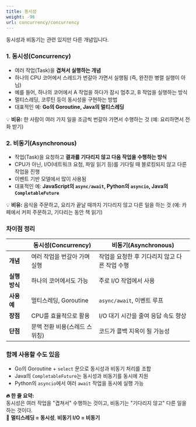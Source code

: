 ```yaml
---
title: 동시성
weight: -96
url: concurrency/concurrency
---
```

동시성과 비동기는 관련 있지만 다른 개념입니다.  

### **1. 동시성(Concurrency)**
- 여러 작업(Task)을 **겹쳐서 실행하는 개념**  
- 하나의 CPU 코어에서 스레드가 번갈아 가면서 실행됨 (즉, 완전한 병렬 실행이 아님)
- 예를 들어, 하나의 코어에서 A 작업을 하다가 잠시 멈추고, B 작업을 실행하는 방식  
- 멀티스레딩, 코루틴 등이 동시성을 구현하는 방법  
- 대표적인 예: **Go의 Goroutine, Java의 멀티스레딩**  

💡 **비유:** 한 사람이 여러 가지 일을 조금씩 번갈아 가면서 수행하는 것 (예: 요리하면서 전화 받기)  

### **2. 비동기(Asynchronous)**
- 작업(Task)을 요청하고 **결과를 기다리지 않고 다음 작업을 수행하는 방식**  
- CPU가 아닌, I/O(네트워크 요청, 파일 읽기 등)를 기다릴 때 블로킹되지 않고 다른 작업을 진행  
- 이벤트 기반 모델에서 많이 사용됨  
- 대표적인 예: **JavaScript의 `async/await`, Python의 `asyncio`, Java의 `CompletableFuture`**  

💡 **비유:** 음식을 주문하고, 요리가 끝날 때까지 기다리지 않고 다른 일을 하는 것 (예: 카페에서 커피 주문하고, 기다리는 동안 책 읽기)  

### **차이점 정리**
|  | 동시성(Concurrency) | 비동기(Asynchronous) |
|----------------|----------------|----------------|
| **개념** | 여러 작업을 번갈아 가며 실행 | 작업을 요청한 후 기다리지 않고 다른 작업 수행 |
| **실행 방식** | 하나의 코어에서도 가능 | 주로 I/O 작업에서 사용 |
| **사용 예** | 멀티스레딩, Goroutine | `async/await`, 이벤트 루프 |
| **장점** | CPU를 효율적으로 활용 | I/O 대기 시간을 줄여 응답 속도 향상 |
| **단점** | 문맥 전환 비용(스레드 스위칭) | 코드가 콜백 지옥이 될 가능성 |

### **함께 사용할 수도 있음**
- Go의 Goroutine + `select` 문으로 동시성과 비동기 처리를 조합  
- Java의 `CompletableFuture`는 동시성과 비동기를 동시에 지원  
- Python의 `asyncio`에서 여러 `await` 작업을 동시에 실행 가능  

**🔥 한 줄 요약:**  
동시성은 여러 작업을 "겹쳐서" 수행하는 것이고, 비동기는 "기다리지 않고" 다른 일을 하는 것이다.  
🚀 **멀티스레딩 = 동시성**, **비동기 I/O = 비동기**